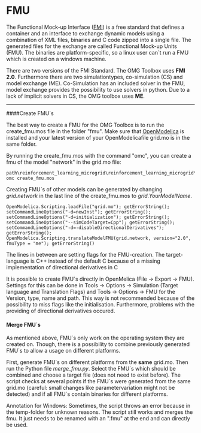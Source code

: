 #  FMU

The Functional Mock-up Interface ([FMI](https://fmi-standard.org/)) is a free standard that defines a container
 and an interface to exchange dynamic models using a combination of XML files, binaries and C code zipped into a single file.
The generated files for the exchange are called Functional Mock-up Units (FMU). The binaries are platform-specific, so a linux user can´t run a FMU which is created on a windows machine.  



There are two versions of the FMI Standard. The OMG Toolbox uses **FMI 2.0**. Furthermore there are two simulationtypes, co-simulation (CS) and model exchange (ME). 
Co-Simulation has an included solver in the FMU, model exchange provides the possibility to use solvers in python. Due to a lack of implicit solvers in CS, the OMG toolbox uses **ME**. 

---
####Create FMU´s 

The best way to create a FMU for the OMG Toolbox is to run the create_fmu.mos file in the folder "fmu".
Make sure that [OpenModelica](https://openmodelica.org/download/download-windows) is installed and
 your latest version of your OpenModelicafile grid.mo is in the same folder.

By running the create_fmu.mos with the command "omc", you can create a fmu of the model "network" in the grid.mo file: 

```
path\reinforcement_learning_microgrid\reinforcement_learning_microgrid\fmu> omc create_fmu.mos
```

Creating FMU´s of other models can be generated by changing _grid.network_ in the last line of the create_fmu.mos to _grid.YourModelName_. 


````
OpenModelica.Scripting.loadFile("grid.mo"); getErrorString();
setCommandLineOptions("-d=newInst"); getErrorString();
setCommandLineOptions("-d=initialization"); getErrorString();
setCommandLineOptions("--simCodeTarget=Cpp"); getErrorString();
setCommandLineOptions("-d=-disableDirectionalDerivatives"); getErrorString();
OpenModelica.Scripting.translateModelFMU(grid.network, version="2.0", fmuType = "me"); getErrorString()
````

The lines in between are setting flags for the FMU-creation. The target-language is C++ instead of the default C because of a missing implementation of directional derivatives in C

It is possible to create FMU´s directly in OpenMelica (File -> Export -> FMU). Settings for this can be done
 in Tools -> Options -> Simulation (Target language and Translation Flags) and Tools -> Options -> FMU for the Version, type, name and path. This way is not recommended because of the possibility to miss flags like the initialisation. Furthermore, problems with the providing of directional derivatives occured.



#### Merge FMU´s 

As mentioned above, FMU´s only work on the operating system they are created on. Though, there is a possibility to combine previously generated FMU´s to allow a usage on different platforms. 

First, generate FMU´s on different platforms from the **same** grid.mo. Then run the Python file _merge_fmu.py_. Select the FMU´s which should be combined and choose a target file (does not need to exist before).
The script checks at several points if the FMU´s were generated from the same grid.mo (careful: small changes like parametervariation might not be detected) and if all FMU´s contain binaries for different platforms. 

Annotation for Windows: Sometimes, the script throws an error because in the temp-folder for unknown reasons. The script still works and merges the fmu. It just needs to be renamed with an ".fmu" at the end and can directly be used. 

